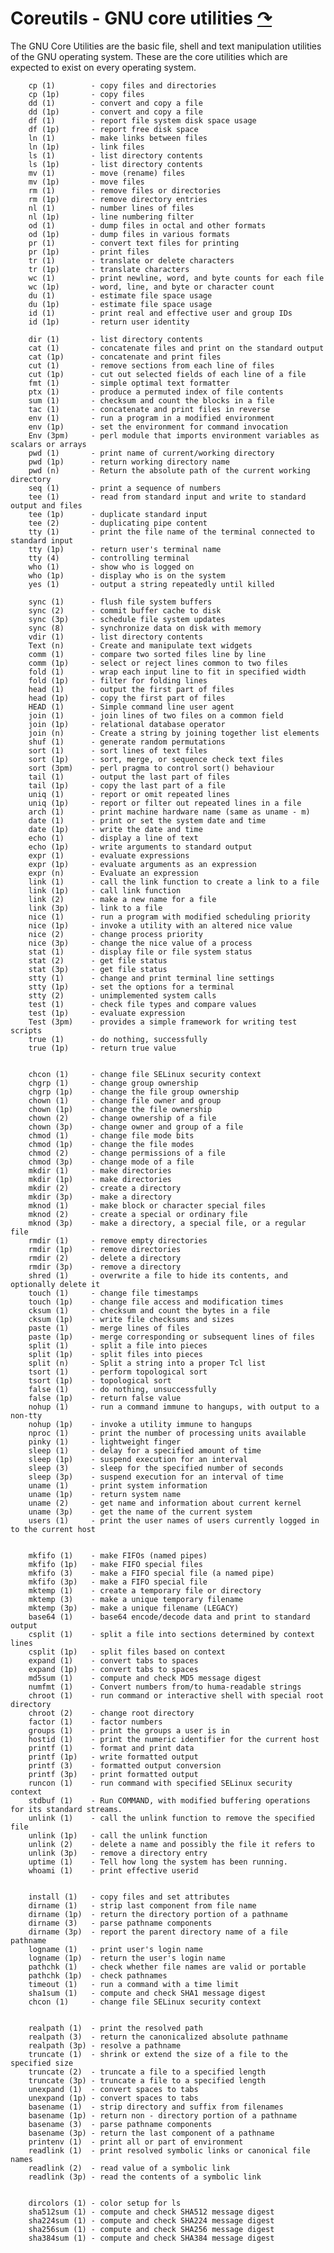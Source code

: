 <!--
File          : gnu-core-utilities.md

Created       : Wed 14 Oct 2015 23:07:41
Last Modified : Sun 18 Oct 2015 04:26:19
Maintainer    : sharlatan
-->
# Coreutils - GNU core utilities [↷](https://www.gnu.org/software/coreutils/coreutils.html) #

The GNU Core Utilities are the basic file, shell and text manipulation
utilities of the GNU operating system.  These are the core utilities which are
expected to exist on every operating system. 

        cp (1)        - copy files and directories
        cp (1p)       - copy files
        dd (1)        - convert and copy a file
        dd (1p)       - convert and copy a file
        df (1)        - report file system disk space usage
        df (1p)       - report free disk space
        ln (1)        - make links between files
        ln (1p)       - link files
        ls (1)        - list directory contents
        ls (1p)       - list directory contents
        mv (1)        - move (rename) files
        mv (1p)       - move files
        rm (1)        - remove files or directories
        rm (1p)       - remove directory entries
        nl (1)        - number lines of files
        nl (1p)       - line numbering filter
        od (1)        - dump files in octal and other formats
        od (1p)       - dump files in various formats
        pr (1)        - convert text files for printing
        pr (1p)       - print files
        tr (1)        - translate or delete characters
        tr (1p)       - translate characters
        wc (1)        - print newline, word, and byte counts for each file
        wc (1p)       - word, line, and byte or character count
        du (1)        - estimate file space usage
        du (1p)       - estimate file space usage
        id (1)        - print real and effective user and group IDs
        id (1p)       - return user identity

        dir (1)       - list directory contents
        cat (1)       - concatenate files and print on the standard output
        cat (1p)      - concatenate and print files
        cut (1)       - remove sections from each line of files
        cut (1p)      - cut out selected fields of each line of a file
        fmt (1)       - simple optimal text formatter
        ptx (1)       - produce a permuted index of file contents
        sum (1)       - checksum and count the blocks in a file
        tac (1)       - concatenate and print files in reverse
        env (1)       - run a program in a modified environment
        env (1p)      - set the environment for command invocation
        Env (3pm)     - perl module that imports environment variables as scalars or arrays
        pwd (1)       - print name of current/working directory
        pwd (1p)      - return working directory name
        pwd (n)       - Return the absolute path of the current working directory
        seq (1)       - print a sequence of numbers
        tee (1)       - read from standard input and write to standard output and files
        tee (1p)      - duplicate standard input
        tee (2)       - duplicating pipe content
        tty (1)       - print the file name of the terminal connected to standard input
        tty (1p)      - return user's terminal name
        tty (4)       - controlling terminal
        who (1)       - show who is logged on
        who (1p)      - display who is on the system
        yes (1)       - output a string repeatedly until killed

        sync (1)      - flush file system buffers
        sync (2)      - commit buffer cache to disk
        sync (3p)     - schedule file system updates
        sync (8)      - synchronize data on disk with memory
        vdir (1)      - list directory contents
        Text (n)      - Create and manipulate text widgets
        comm (1)      - compare two sorted files line by line
        comm (1p)     - select or reject lines common to two files
        fold (1)      - wrap each input line to fit in specified width
        fold (1p)     - filter for folding lines
        head (1)      - output the first part of files
        head (1p)     - copy the first part of files
        HEAD (1)      - Simple command line user agent
        join (1)      - join lines of two files on a common field
        join (1p)     - relational database operator
        join (n)      - Create a string by joining together list elements
        shuf (1)      - generate random permutations
        sort (1)      - sort lines of text files
        sort (1p)     - sort, merge, or sequence check text files
        sort (3pm)    - perl pragma to control sort() behaviour
        tail (1)      - output the last part of files
        tail (1p)     - copy the last part of a file
        uniq (1)      - report or omit repeated lines
        uniq (1p)     - report or filter out repeated lines in a file
        arch (1)      - print machine hardware name (same as uname - m)
        date (1)      - print or set the system date and time
        date (1p)     - write the date and time
        echo (1)      - display a line of text
        echo (1p)     - write arguments to standard output
        expr (1)      - evaluate expressions
        expr (1p)     - evaluate arguments as an expression
        expr (n)      - Evaluate an expression
        link (1)      - call the link function to create a link to a file
        link (1p)     - call link function
        link (2)      - make a new name for a file
        link (3p)     - link to a file
        nice (1)      - run a program with modified scheduling priority
        nice (1p)     - invoke a utility with an altered nice value
        nice (2)      - change process priority
        nice (3p)     - change the nice value of a process
        stat (1)      - display file or file system status
        stat (2)      - get file status
        stat (3p)     - get file status
        stty (1)      - change and print terminal line settings
        stty (1p)     - set the options for a terminal
        stty (2)      - unimplemented system calls
        test (1)      - check file types and compare values
        test (1p)     - evaluate expression
        Test (3pm)    - provides a simple framework for writing test scripts
        true (1)      - do nothing, successfully
        true (1p)     - return true value


        chcon (1)     - change file SELinux security context
        chgrp (1)     - change group ownership
        chgrp (1p)    - change the file group ownership
        chown (1)     - change file owner and group
        chown (1p)    - change the file ownership
        chown (2)     - change ownership of a file
        chown (3p)    - change owner and group of a file
        chmod (1)     - change file mode bits
        chmod (1p)    - change the file modes
        chmod (2)     - change permissions of a file
        chmod (3p)    - change mode of a file
        mkdir (1)     - make directories
        mkdir (1p)    - make directories
        mkdir (2)     - create a directory
        mkdir (3p)    - make a directory
        mknod (1)     - make block or character special files
        mknod (2)     - create a special or ordinary file
        mknod (3p)    - make a directory, a special file, or a regular file
        rmdir (1)     - remove empty directories
        rmdir (1p)    - remove directories
        rmdir (2)     - delete a directory
        rmdir (3p)    - remove a directory
        shred (1)     - overwrite a file to hide its contents, and optionally delete it
        touch (1)     - change file timestamps
        touch (1p)    - change file access and modification times
        cksum (1)     - checksum and count the bytes in a file
        cksum (1p)    - write file checksums and sizes
        paste (1)     - merge lines of files
        paste (1p)    - merge corresponding or subsequent lines of files
        split (1)     - split a file into pieces
        split (1p)    - split files into pieces
        split (n)     - Split a string into a proper Tcl list
        tsort (1)     - perform topological sort
        tsort (1p)    - topological sort
        false (1)     - do nothing, unsuccessfully
        false (1p)    - return false value
        nohup (1)     - run a command immune to hangups, with output to a non-tty
        nohup (1p)    - invoke a utility immune to hangups
        nproc (1)     - print the number of processing units available
        pinky (1)     - lightweight finger
        sleep (1)     - delay for a specified amount of time
        sleep (1p)    - suspend execution for an interval
        sleep (3)     - sleep for the specified number of seconds
        sleep (3p)    - suspend execution for an interval of time
        uname (1)     - print system information
        uname (1p)    - return system name
        uname (2)     - get name and information about current kernel
        uname (3p)    - get the name of the current system
        users (1)     - print the user names of users currently logged in to the current host
        
        
        mkfifo (1)    - make FIFOs (named pipes)
        mkfifo (1p)   - make FIFO special files
        mkfifo (3)    - make a FIFO special file (a named pipe)
        mkfifo (3p)   - make a FIFO special file
        mktemp (1)    - create a temporary file or directory
        mktemp (3)    - make a unique temporary filename
        mktemp (3p)   - make a unique filename (LEGACY)
        base64 (1)    - base64 encode/decode data and print to standard output
        csplit (1)    - split a file into sections determined by context lines
        csplit (1p)   - split files based on context
        expand (1)    - convert tabs to spaces
        expand (1p)   - convert tabs to spaces
        md5sum (1)    - compute and check MD5 message digest
        numfmt (1)    - Convert numbers from/to huma-readable strings
        chroot (1)    - run command or interactive shell with special root directory
        chroot (2)    - change root directory
        factor (1)    - factor numbers
        groups (1)    - print the groups a user is in
        hostid (1)    - print the numeric identifier for the current host
        printf (1)    - format and print data
        printf (1p)   - write formatted output
        printf (3)    - formatted output conversion
        printf (3p)   - print formatted output
        runcon (1)    - run command with specified SELinux security context
        stdbuf (1)    - Run COMMAND, with modified buffering operations for its standard streams.
        unlink (1)    - call the unlink function to remove the specified file
        unlink (1p)   - call the unlink function
        unlink (2)    - delete a name and possibly the file it refers to
        unlink (3p)   - remove a directory entry
        uptime (1)    - Tell how long the system has been running.
        whoami (1)    - print effective userid
        
        
        install (1)   - copy files and set attributes
        dirname (1)   - strip last component from file name
        dirname (1p)  - return the directory portion of a pathname
        dirname (3)   - parse pathname components
        dirname (3p)  - report the parent directory name of a file pathname
        logname (1)   - print user's login name
        logname (1p)  - return the user's login name
        pathchk (1)   - check whether file names are valid or portable
        pathchk (1p)  - check pathnames
        timeout (1)   - run a command with a time limit
        sha1sum (1)   - compute and check SHA1 message digest
        chcon (1)     - change file SELinux security context
        
        
        realpath (1)  - print the resolved path
        realpath (3)  - return the canonicalized absolute pathname
        realpath (3p) - resolve a pathname
        truncate (1)  - shrink or extend the size of a file to the specified size
        truncate (2)  - truncate a file to a specified length
        truncate (3p) - truncate a file to a specified length
        unexpand (1)  - convert spaces to tabs
        unexpand (1p) - convert spaces to tabs
        basename (1)  - strip directory and suffix from filenames
        basename (1p) - return non - directory portion of a pathname
        basename (3)  - parse pathname components
        basename (3p) - return the last component of a pathname
        printenv (1)  - print all or part of environment
        readlink (1)  - print resolved symbolic links or canonical file names
        readlink (2)  - read value of a symbolic link
        readlink (3p) - read the contents of a symbolic link
        
        
        dircolors (1) - color setup for ls
        sha512sum (1) - compute and check SHA512 message digest
        sha224sum (1) - compute and check SHA224 message digest
        sha256sum (1) - compute and check SHA256 message digest
        sha384sum (1) - compute and check SHA384 message digest
